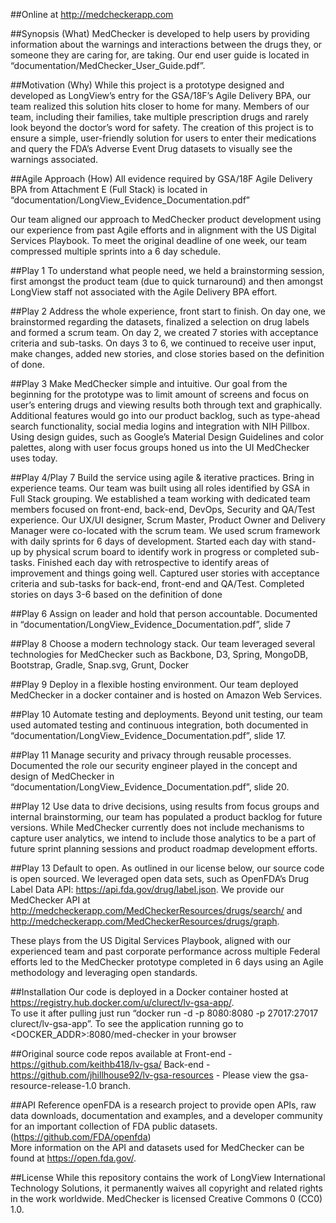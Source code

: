 ##Online at http://medcheckerapp.com

##Synopsis (What)
MedChecker is developed to help users by providing information about the warnings and interactions between the drugs they, or someone they are caring for, are taking.  Our end user guide is located in “documentation/MedChecker_User_Guide.pdf”.

##Motivation (Why)
While this project is a prototype designed and developed as LongView’s entry for the GSA/18F’s Agile Delivery BPA, our team realized this solution hits closer to home for many.  Members of our team, including their families, take multiple prescription drugs and rarely look beyond the doctor’s word for safety.  The creation of this project is to ensure a simple, user-friendly solution for users to enter their medications and query the FDA’s Adverse Event Drug datasets to visually see the warnings associated. 

##Agile Approach (How)
All evidence required by GSA/18F Agile Delivery BPA from Attachment E (Full Stack) is located in “documentation/LongView_Evidence_Documentation.pdf”

Our team aligned our approach to MedChecker product development using our experience from past Agile efforts and in alignment with the US Digital Services Playbook.  To meet the original deadline of one week, our team compressed multiple sprints into a 6 day schedule.

##Play 1
To understand what people need, we held a brainstorming session, first amongst the product team (due to quick turnaround) and then amongst LongView staff not associated with the Agile Delivery BPA effort.

##Play 2
Address the whole experience, front start to finish.  On day one, we brainstormed regarding the datasets, finalized a selection on drug labels and formed a scrum team.  On day 2, we created 7 stories with acceptance criteria and sub-tasks.  On days 3 to 6, we continued to receive user input, make changes, added new stories, and close stories based on the definition of done.

##Play 3
Make MedChecker simple and intuitive.  Our goal from the beginning for the prototype was to limit amount of screens and focus on user’s entering drugs and viewing results both through text and graphically.  Additional features would go into our product backlog, such as type-ahead search functionality, social media logins and integration with NIH Pillbox.  Using design guides, such as Google’s Material Design Guidelines and color palettes, along with user focus groups honed us into the UI MedChecker uses today.

##Play 4/Play 7
Build the service using agile & iterative practices.  Bring in experience teams.  Our team was built using all roles identified by GSA in Full Stack grouping.  We established a team working with dedicated team members focused on front-end, back-end, DevOps, Security and QA/Test experience.  Our UX/UI designer, Scrum Master, Product Owner and Delivery Manager were co-located with the scrum team.  We used scrum framework with daily sprints for 6 days of development.  Started each day with stand-up by physical scrum board to identify work in progress or completed sub-tasks.  Finished each day with retrospective to identify areas of improvement and things going well.  Captured user stories with acceptance criteria and sub-tasks for back-end, front-end and QA/Test.  Completed stories on days 3-6 based on the definition of done 

##Play 6
Assign on leader and hold that person accountable.  Documented in “documentation/LongView_Evidence_Documentation.pdf”, slide 7

##Play 8
Choose a modern technology stack.  Our team leveraged several technologies for MedChecker such as Backbone, D3, Spring, MongoDB, Bootstrap, Gradle, Snap.svg, Grunt, Docker
 
##Play 9
Deploy in a flexible hosting environment.  Our team deployed MedChecker in a docker container and is hosted on Amazon Web Services.

##Play 10
Automate testing and deployments.  Beyond unit testing, our team used automated testing and continuous integration, both documented in “documentation/LongView_Evidence_Documentation.pdf”, slide 17.

##Play 11
Manage security and privacy through reusable processes.  Documented the role our security engineer played in the concept and design of MedChecker in “documentation/LongView_Evidence_Documentation.pdf”, slide 20.

##Play 12
Use data to drive decisions, using results from focus groups and internal brainstorming, our team has populated a product backlog for future versions.  While MedChecker currently does not include mechanisms to capture user analytics, we intend to include those analytics to be a part of future sprint planning sessions and product roadmap development efforts.

##Play 13
Default to open.  As outlined in our license below, our source code is open sourced.  We leveraged open data sets, such as OpenFDA’s Drug Label Data API: https://api.fda.gov/drug/label.json.  We provide our MedChecker API at http://medcheckerapp.com/MedCheckerResources/drugs/search/<search-string> and http://medcheckerapp.com/MedCheckerResources/drugs/graph.

These plays from the US Digital Services Playbook, aligned with our experienced team and past corporate performance across multiple Federal efforts led to the MedChecker prototype completed in 6 days using an Agile methodology and leveraging open standards.

##Installation
Our code is deployed in a Docker container hosted  at https://registry.hub.docker.com/u/clurect/lv-gsa-app/.  
To use it after pulling just run “docker run -d -p 8080:8080 -p 27017:27017 clurect/lv-gsa-app”.  To see the application running go to <DOCKER_ADDR>:8080/med-checker in your browser

##Original source code repos available at
Front-end - https://github.com/keithb418/lv-gsa/
Back-end - https://github.com/jhillhouse92/lv-gsa-resources - Please view the gsa-resource-release-1.0 branch.

##API Reference
openFDA is a research project to provide open APIs, raw data downloads, documentation and examples, and a developer community for an important collection of FDA public datasets. (https://github.com/FDA/openfda)  
More information on the API and datasets used for MedChecker can be found at https://open.fda.gov/.

##License
While this repository contains the work of LongView International Technology Solutions, it permanently waives all copyright and related rights in the work worldwide.  MedChecker is licensed Creative Commons 0 (CC0) 1.0.
